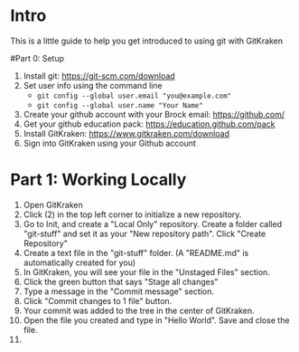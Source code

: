 # Intro
This is a little guide to help you get introduced to using git with GitKraken

#Part 0: Setup
1. Install git: https://git-scm.com/download
2. Set user info using the command line
    * `git config --global user.email "you@example.com"`
    * `git config --global user.name "Your Name"`
3. Create your github account with your Brock email: https://github.com/
4. Get your github education pack: https://education.github.com/pack
5. Install GitKraken: https://www.gitkraken.com/download
6. Sign into GitKraken using your Github account

# Part 1: Working Locally
1. Open GitKraken
2. Click (2) in the top left corner to initialize a new repository.
3. Go to Init, and create a "Local Only" repository. Create a folder called "git-stuff" and set it as your "New repository path". Click "Create Repository"
4. Create a text file in the "git-stuff" folder. (A "README.md" is automatically created for you)
5. In GitKraken, you will see your file in the "Unstaged Files" section. 
6. Click the green button that says "Stage all changes"
7. Type a message in the "Commit message" section.
8. Click "Commit changes to 1 file" button.
9. Your commit was added to the tree in the center of GitKraken.
10. Open the file you created and type in "Hello World". Save and close the file.
11. 

